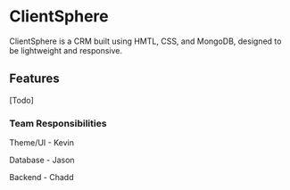 # ClientSphere

ClientSphere is a CRM built using HMTL, CSS, and MongoDB, designed to be lightweight and responsive.

## Features

[Todo]

### Team Responsibilities

Theme/UI - Kevin

Database - Jason

Backend - Chadd

